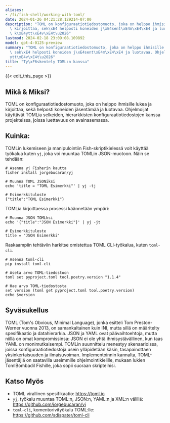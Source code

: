```yaml
---
aliases:
- /fi/fish-shell/working-with-toml/
date: 2024-01-26 04:21:28.129214-07:00
description: "TOML on konfiguraatiotiedostomuoto, joka on helppo ihmisille lukea ja\
  \ kirjoittaa, sek\xE4 helposti koneiden j\xE4sent\xE4m\xE4\xE4 ja luotavaa. Ohjelmoijat\
  \ k\xE4ytt\xE4v\xE4t\u2026"
lastmod: 2024-02-18 23:09:08.109892
model: gpt-4-0125-preview
summary: "TOML on konfiguraatiotiedostomuoto, joka on helppo ihmisille lukea ja kirjoittaa,\
  \ sek\xE4 helposti koneiden j\xE4sent\xE4m\xE4\xE4 ja luotavaa. Ohjelmoijat k\xE4\
  ytt\xE4v\xE4t\u2026"
title: "Ty\xF6skentely TOML:n kanssa"
---
```


{{< edit_this_page >}}

## Mikä & Miksi?
TOML on konfiguraatiotiedostomuoto, joka on helppo ihmisille lukea ja kirjoittaa, sekä helposti koneiden jäsentämää ja luotavaa. Ohjelmoijat käyttävät TOMLia selkeiden, hierarkkisten konfiguraatiotiedostojen kanssa projekteissa, joissa luettavuus on avainasemassa.

## Kuinka:
TOMLin lukemiseen ja manipulointiin Fish-skriptikielessä voit käyttää työkalua kuten `yj`, joka voi muuntaa TOMLin JSON-muotoon. Näin se tehdään:

```fish
# Asenna yj Fisherin kautta
fisher install jorgebucaran/yj

# Muunna TOML JSONiksi
echo 'title = "TOML Esimerkki"' | yj -tj

# Esimerkkituloste
{"title":"TOML Esimerkki"}
```

TOMLia kirjoittaessa prosessi käännetään ympäri:

```fish
# Muunna JSON TOMLksi
echo '{"title":"JSON Esimerkki"}' | yj -jt

# Esimerkkituloste
title = "JSON Esimerkki"
```

Raskaampiin tehtäviin harkitse omistettua TOML CLI-työkalua, kuten `toml-cli`.

```fish
# Asenna toml-cli
pip install toml-cli

# Aseta arvo TOML-tiedostoon
toml set pyproject.toml tool.poetry.version "1.1.4"

# Hae arvo TOML-tiedostosta
set version (toml get pyproject.toml tool.poetry.version)
echo $version
```

## Syväsukellus
TOML (Tom's Obvious, Minimal Language), jonka esitteli Tom Preston-Werner vuonna 2013, on samankaltainen kuin INI, mutta sillä on määritelty spesifikaatio ja datahierarkia. JSON ja YAML ovat päävaihtoehtoja, mutta niillä on omat kompromissinsa: JSON ei ole yhtä ihmisystävällinen, kun taas YAML on monimutkaisempi. TOMLin suunnittelu menestyy skenaarioissa, joissa konfiguraatiotiedostoja usein ylläpidetään käsin, tasapainottaen yksinkertaisuuden ja ilmaisuvoiman. Implementoinnin kannalta, TOML-jäsentäjiä on saatavilla useimmille ohjelmointikielille, mukaan lukien TomlBombadil Fishille, joka sopii suoraan skripteihisi.

## Katso Myös
- TOML virallinen spesifikaatio: https://toml.io
- `yj`, työkalu muuntaa TOML:n, JSON:n, YAML:n ja XML:n välillä: https://github.com/jorgebucaran/yj
- `toml-cli`, komentorivityökalu TOML:lle: https://github.com/sdispater/toml-cli
